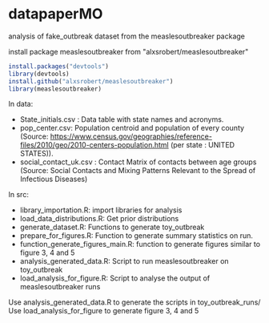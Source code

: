 # datapaperMO
analysis of fake_outbreak dataset from the measlesoutbreaker package

install package measlesoutbreaker from "alxsrobert/measlesoutbreaker"
```R
install.packages("devtools")
library(devtools)
install.github("alxsrobert/measlesoutbreaker")
library(measlesoutbreaker)
```

In data: 
- State_initials.csv	: Data table with state names and acronyms.
- pop_center.csv: Population centroid and population of every county (Source: https://www.census.gov/geographies/reference-files/2010/geo/2010-centers-population.html (per state : UNITED STATES)).
- social_contact_uk.csv : Contact Matrix of contacts between age groups (Source: Social Contacts and Mixing Patterns Relevant to the Spread of Infectious Diseases)

In src:
- library_importation.R: import libraries for analysis
- load_data_distributions.R: Get prior distributions
- generate_dataset.R: Functions to generate toy_outbreak
- prepare_for_figures.R: Function to generate summary statistics on run.
- function_generate_figures_main.R: function to generate figures similar to figure 3, 4 and 5
- analysis_generated_data.R: Script to run measlesoutbreaker on toy_outbreak  
- load_analysis_for_figure.R: Script to analyse the output of measlesoutbreaker runs

Use analysis_generated_data.R to generate the scripts in toy_outbreak_runs/
Use load_analysis_for_figure to generate figure 3, 4 and 5
